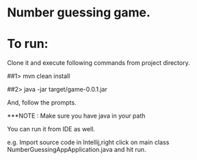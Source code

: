 # Number guessing game.


# To run: 

Clone it and execute following commands from project directory.

##1> mvn clean install

##2> java -jar target/game-0.0.1.jar 

And, follow the prompts.


***NOTE : Make sure you have java in your path

 
You can run it from IDE as well. 

e.g. Import source code in Intellij,right click on main class NumberGuessingAppApplication.java and hit run.

